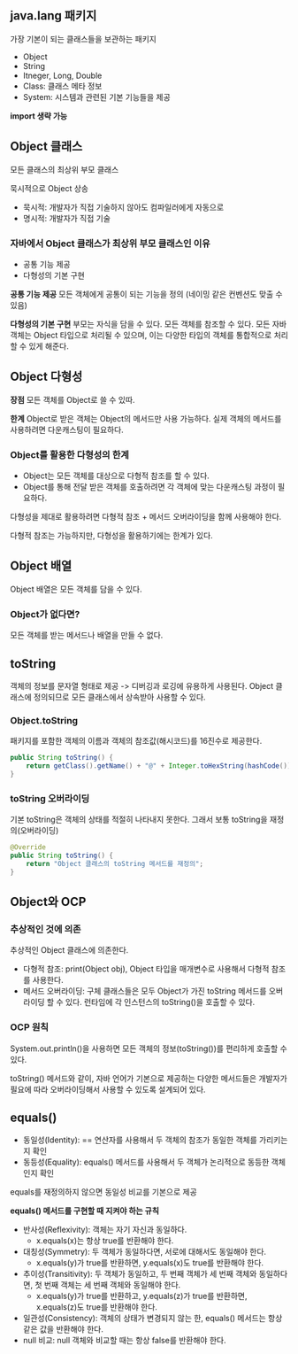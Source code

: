 ## java.lang 패키지
가장 기본이 되는 클래스들을 보관하는 패키지

- Object
- String
- Itneger, Long, Double
- Class: 클래스 메타 정보
- System: 시스템과 관련된 기본 기능들을 제공

**import 생략 가능**

## Object 클래스
모든 클래스의 최상위 부모 클래스

묵시적으로 Object 상송
- 묵시적: 개발자가 직접 기술하지 않아도 컴파일러에게 자동으로
- 명시적: 개발자가 직접 기술

### 자바에서 Object 클래스가 최상위 부모 클래스인 이유
- 공통 기능 제공
- 다형성의 기본 구현

**공통 기능 제공**
모든 객체에게 공통이 되는 기능을 정의 (네이밍 같은 컨벤션도 맞출 수 있음)

**다형성의 기본 구현**
부모는 자식을 담을 수 있다. 모든 객체를 참조할 수 있다.
모든 자바 객체는 Object 타입으로 처리될 수 있으며, 이는 다양한 타입의 객체를 통합적으로 처리할 수 있게 해준다.

## Object 다형성
**장점**
모든 객체를 Object로 쓸 수 있따.

**한계**
Object로 받은 객체는 Object의 메서드만 사용 가능하다. 
실제 객체의 메서드를 사용하려면 다운캐스팅이 필요하다.

### Object를 활용한 다형성의 한계
- Object는 모든 객체를 대상으로 다형적 참조를 할 수 있다.
- Object를 통해 전달 받은 객체를 호출하려면 각 객체에 맞는 다운캐스팅 과정이 필요하다.

다형성을 제대로 활용하려면 다형적 참조 + 메서드 오버라이딩을 함께 사용해야 한다.

다형적 참조는 가능하지만, 다형성을 활용하기에는 한계가 있다.

## Object 배열
Object 배열은 모든 객체를 담을 수 있다.

### Object가 없다면?
모든 객체를 받는 메서드나 배열을 만들 수 없다.

## toString
객체의 정보를 문자열 형태로 제공 -> 디버깅과 로깅에 유용하게 사용된다.
Object 클래스에 정의되므로 모든 클래스에서 상속받아 사용할 수 있다.

### Object.toString
패키지를 포함한 객체의 이름과 객체의 참조값(해시코드)를 16진수로 제공한다.
```java
public String toString() {
    return getClass().getName() + "@" + Integer.toHexString(hashCode());
}
```

### toString 오버라이딩
기본 toString은 객체의 상태를 적절히 나타내지 못한다.
그래서 보통 toString을 재정의(오버라이딩)
```java
@Override
public String toString() {
    return "Object 클래스의 toString 메서드를 재정의";
}
```

## Object와 OCP
### 추상적인 것에 의존
추상적인 Object 클래스에 의존한다.

- 다형적 참조: print(Object obj), Object 타입을 매개변수로 사용해서 다형적 참조를 사용한다.
- 메서드 오버라이딩: 구체 클래스들은 모두 Object가 가진 toString 메서드를 오버라이딩 할 수 있다. 런타임에 각 인스턴스의 toString()을 호출할 수 있다.

### OCP 원칙
System.out.println()을 사용하면 모든 객체의 정보(toString())를 편리하게 호출할 수 있다.

toString() 메서드와 같이, 자바 언어가 기본으로 제공하는 다양한 메서드들은 개발자가 필요에 따라 오버라이딩해서 사용할 수 있도록 설계되어 있다.

## equals() 
- 동일성(Identity): == 연산자를 사용해서 두 객체의 참조가 동일한 객체를 가리키는지 확인
- 동등성(Equality): equals() 메서드를 사용해서 두 객체가 논리적으로 동등한 객체인지 확인

equals를 재정의하지 않으면 동일성 비교를 기본으로 제공

**equals() 메서드를 구현할 때 지켜야 하는 규칙**
- 반사성(Reflexivity): 객체는 자기 자신과 동일하다.
  - x.equals(x)는 항상 true를 반환해야 한다.
- 대칭성(Symmetry): 두 객체가 동일하다면, 서로에 대해서도 동일해야 한다.
  - x.equals(y)가 true를 반환하면, y.equals(x)도 true를 반환해야 한다.
- 추이성(Transitivity): 두 객체가 동일하고, 두 번째 객체가 세 번째 객체와 동일하다면, 첫 번째 객체는 세 번째 객체와 동일해야 한다.
  - x.equals(y)가 true를 반환하고, y.equals(z)가 true를 반환하면, x.equals(z)도 true를 반환해야 한다.
- 일관성(Consistency): 객체의 상태가 변경되지 않는 한, equals() 메서드는 항상 같은 값을 반환해야 한다.
- null 비교: null 객체와 비교할 때는 항상 false를 반환해야 한다.
